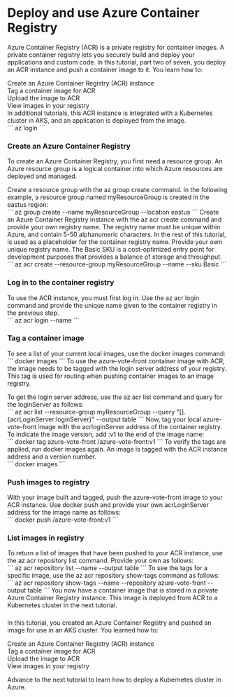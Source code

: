 # Deploy and use Azure Container Registry
Azure Container Registry (ACR) is a private registry for container images. A private container registry lets you securely build and deploy your applications and custom code. In this tutorial, part two of seven, you deploy an ACR instance and push a container image to it. You learn how to:  

Create an Azure Container Registry (ACR) instance  
Tag a container image for ACR  
Upload the image to ACR  
View images in your registry  
In additional tutorials, this ACR instance is integrated with a Kubernetes cluster in AKS, and an application is deployed from the image.  
´´´
az login
´´´
### Create an Azure Container Registry
To create an Azure Container Registry, you first need a resource group. An Azure resource group is a logical container into which Azure resources are deployed and managed.  

Create a resource group with the az group create command. In the following example, a resource group named myResourceGroup is created in the eastus region:  
´´´
az group create --name myResourceGroup --location eastus
´´´
Create an Azure Container Registry instance with the az acr create command and provide your own registry name. The registry name must be unique within Azure, and contain 5-50 alphanumeric characters. In the rest of this tutorial, <acrName> is used as a placeholder for the container registry name. Provide your own unique registry name. The Basic SKU is a cost-optimized entry point for development purposes that provides a balance of storage and throughput.  
´´´
az acr create --resource-group myResourceGroup --name <acrName> --sku Basic
´´´
### Log in to the container registry
To use the ACR instance, you must first log in. Use the az acr login command and provide the unique name given to the container registry in the previous step.  
´´´
az acr login --name <acrName>
´´´
### Tag a container image
To see a list of your current local images, use the docker images command:  
´´´
docker images
´´´
To use the azure-vote-front container image with ACR, the image needs to be tagged with the login server address of your registry. This tag is used for routing when pushing container images to an image registry.  

To get the login server address, use the az acr list command and query for the loginServer as follows:  
´´´
az acr list --resource-group myResourceGroup --query "[].{acrLoginServer:loginServer}" --output table
´´´
Now, tag your local azure-vote-front image with the acrloginServer address of the container registry. To indicate the image version, add :v1 to the end of the image name:  
´´´
docker tag azure-vote-front <acrLoginServer>/azure-vote-front:v1
´´´
To verify the tags are applied, run docker images again. An image is tagged with the ACR instance address and a version number.  
´´´
docker images
´´´
### Push images to registry
With your image built and tagged, push the azure-vote-front image to your ACR instance. Use docker push and provide your own acrLoginServer address for the image name as follows:  
´´´
docker push <acrLoginServer>/azure-vote-front:v1
´´´
### List images in registry
To return a list of images that have been pushed to your ACR instance, use the az acr repository list command. Provide your own <acrName> as follows:  
´´´
az acr repository list --name <acrName> --output table
´´´
To see the tags for a specific image, use the az acr repository show-tags command as follows:  
´´´
az acr repository show-tags --name <acrName> --repository azure-vote-front --output table
´´´
You now have a container image that is stored in a private Azure Container Registry instance. This image is deployed from ACR to a Kubernetes cluster in the next tutorial.  

###
In this tutorial, you created an Azure Container Registry and pushed an image for use in an AKS cluster. You learned how to:  

Create an Azure Container Registry (ACR) instance  
Tag a container image for ACR  
Upload the image to ACR  
View images in your registry  

Advance to the next tutorial to learn how to deploy a Kubernetes cluster in Azure.  
